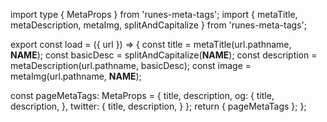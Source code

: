 import type { MetaProps } from 'runes-meta-tags';
import { metaTitle, metaDescription, metaImg, splitAndCapitalize } from 'runes-meta-tags';

export const load = ({ url }) => {
const title = metaTitle(url.pathname, **NAME**);
const basicDesc = splitAndCapitalize(**NAME**);
const description = metaDescription(url.pathname, basicDesc);
const image = metaImg(url.pathname, **NAME**);

const pageMetaTags: MetaProps = {
title,
description,
og: {
title,
description,
},
twitter: {
title,
description,
}
};
return { pageMetaTags };
};
